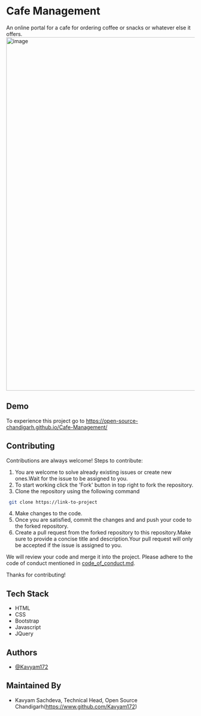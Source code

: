 # Cafe Management 

An online portal for a cafe for ordering coffee or snacks or whatever else it offers.
<img width="944" alt="image" src="https://github.com/Kavyam172/Cafe-Management/assets/124245507/75e2ecaa-3c77-45c9-ae88-53a328453343">



## Demo

To experience this project go to https://open-source-chandigarh.github.io/Cafe-Management/


## Contributing

Contributions are always welcome!
Steps to contribute:
1. You are welcome to solve already existing issues or create new ones.Wait for the issue to be assigned to you.
2. To start working click the 'Fork' button in top right to fork the repository.
3. Clone the repository using the following command
 ```bash
  git clone https://link-to-project
```
4. Make changes to the code.
5. Once you are satisfied, commit the changes and and push your code to the forked repository.
6. Create a pull request from the forked repository to this repository.Make sure to provide a concise title and description.Your pull request will only be accepted if the issue is assigned to you.

We will review your code and merge it into the project. 
Please adhere to the code of conduct mentioned in [code_of_conduct.md](https://github.com/Open-Source-Chandigarh/Cafe-Management/blob/main/conduct_of_code.md).

Thanks for contributing!

## Tech Stack

- HTML
- CSS
- Bootstrap
- Javascript
- JQuery

## Authors

- [@Kavyam172](https://www.github.com/Kavyam172)

## Maintained By
- Kavyam Sachdeva, Technical Head, Open Source Chandigarh(https://www.github.com/Kavyam172)
